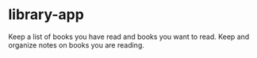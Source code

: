 # library-app
Keep a list of books you have read and books you want to read. 
Keep and organize notes on books you are reading. 
